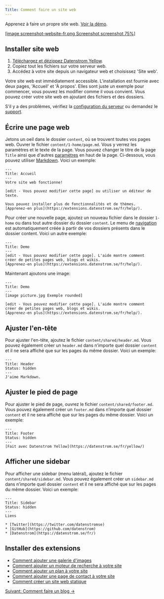 ```yaml
---
Title: Comment faire un site web
---
```

Apprenez à faire un propre site web. [Voir la démo](/fr/).

[[image screenshot-website-fr.png Screenshot screenshot 75%]](/fr/)  

## Installer site web

1. [Téléchargez et dézippez Datenstrom Yellow](https://github.com/datenstrom/yellow/archive/master.zip).
2. Copiez tout les fichiers sur votre serveur web.
3. Accédez à votre site depuis un navigateur web et choisissez 'Site web'.

Votre site web est immédiatement accessible. L'installation est fournie avec deux pages, 'Accueil' et 'À propos'. Elles sont juste un exemple pour commencer, vous pouvez les modifier comme il vous convient. Vous pouvez créer votre site web en ajoutant des fichiers et des dossiers.

S'il y a des problèmes, vérifiez la [configuration du serveur](server-configuration) ou demandez le [support](/fr/help/).

## Écrire une page web

Jetons un oeil dans le dossier `content`, où se trouvent toutes vos pages web. Ouvrer le fichier `content/1-home/page.md`. Vous y verrez les paramètres et le texte de la page. Vous pouvez changer le titre de la page `Title` ainsi que d'autres [paramètres](markdown-cheat-sheet#paramètres) en haut de la page. Ci-dessous, vous pouvez utiliser [Markdown](markdown-cheat-sheet). Voici un exemple:

```
---
Title: Accueil
---
Votre site web fonctionne!

[edit - Vous pouvez modifier cette page] ou utiliser un éditeur de texte.

Vous pouvez installer plus de fonctionnalités et de thèmes.
[Apprenez-en plus](https://extensions.datenstrom.se/fr/help/).
```

Pour créer une nouvelle page, ajoutez un nouveau fichier dans le dossier `1-home` ou dans tout autre dossier du dossier `content`. Le menu de [navigation](adjusting-content) est automatiquement créée à partir de vos dossiers présents dans le dossier content. Voici un autre exemple:

```
---
Title: Demo
---
[edit - Vous pouvez modifier cette page]. L'aide montre comment 
créer de petites pages web, blogs et wikis. 
[Apprenez-en plus](https://extensions.datenstrom.se/fr/help/).
```

Maintenant ajoutons une image:

```
---
Title: Demo
---
[image picture.jpg Exemple rounded]

[edit - Vous pouvez modifier cette page]. L'aide montre comment 
créer de petites pages web, blogs et wikis. 
[Apprenez-en plus](https://extensions.datenstrom.se/fr/help/).
```

## Ajuster l'en-tête

Pour ajuster l'en-tête, ajoutez le fichier `content/shared/header.md`. Vous pouvez également créer un `header.md` dans n’importe quel dossier `content` et il ne sera affiché que sur les pages du même dossier. Voici un exemple:

```
---
Title: Header
Status: hidden
---
J'aime Markdown.
```

## Ajuster le pied de page

Pour ajuster le pied de page, ouvrez le fichier `content/shared/footer.md`. Vous pouvez également créer un `footer.md` dans n’importe quel dossier `content` et il ne sera affiché que sur les pages du même dossier. Voici un exemple:

```
---
Title: Footer
Status: hidden
---
[Fait avec Datenstrom Yellow](https://datenstrom.se/fr/yellow/)
```

## Afficher une sidebar

Pour afficher une sidebar (menu latéral), ajoutez le fichier `content/shared/sidebar.md`. Vous pouvez également créer un `sidebar.md` dans n’importe quel dossier `content` et il ne sera affiché que sur les pages du même dossier. Voici un exemple:

```
---
Title: Sidebar
Status: hidden
---
Liens

* [Twitter](https://twitter.com/datenstromse)
* [GitHub](https://github.com/datenstrom)
* [Datenstrom](https://datenstrom.se/fr/)
```

## Installer des extensions

* [Comment ajouter une galerie d'images](https://github.com/datenstrom/yellow-extensions/tree/master/features/gallery)
* [Comment ajouter un moteur de recherche à votre site](https://github.com/datenstrom/yellow-extensions/tree/master/features/search)
* [Comment ajouter un plan à votre site](https://github.com/datenstrom/yellow-extensions/tree/master/features/sitemap)
* [Comment ajouter une page de contact à votre site](https://github.com/datenstrom/yellow-extensions/tree/master/features/contact)
* [Comment créer un site web statique](server-configuration#site-web-statique)

[Suivant: Comment faire un blog →](how-to-make-a-blog)
